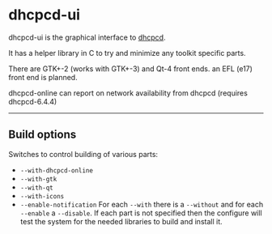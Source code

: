 # dhcpcd-ui

dhcpcd-ui is the graphical interface to
[dhcpcd](http://roy.marples.name/projects/dhcpcd).

It has a helper library in C to try and minimize any toolkit
specific parts.

There are GTK+-2 (works with GTK+-3) and Qt-4 front ends.
an EFL (e17) front end is planned.

dhcpcd-online can report on network availability from dhcpcd
(requires dhcpcd-6.4.4)

---

## Build options

Switches to control building of various parts:
  *  `--with-dhcpcd-online`
  *  `--with-gtk`
  *  `--with-qt`
  *  `--with-icons`
  *  `--enable-notification`
For each `--with` there is a `--without` and for each `--enable` a `--disable`.
If each part is not specified then the configure will test the system
for the needed libraries to build and install it.
